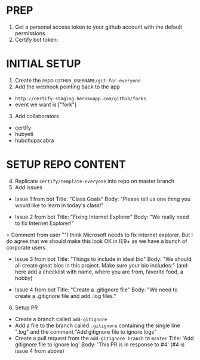 PREP
====
1) Get a personal access token to your github account with the default permissions.
2) Certify bot token: 

INITIAL SETUP
=============
1) Create the repo `GITHUB_USERNAME/git-for-everyone`
2) Add the webhook pointing back to the app
  - `http://certify-staging.herokuapp.com/github/forks`
  - event we want is ["fork"]
3) Add collaborators
  - certify
  - hubyeti
  - hubchupacabra

SETUP REPO CONTENT
==================
4) Replicate `certify/template-everyone` into repo on master branch
5) Add issues
  * Issue 1 from bot
  Title: "Class Goals"
  Body: "Please tell us one thing you would like to learn in today's class!"

  * Issue 2 from bot
  Title: "Fixing Internet Explorer"
  Body: "We really need to fix Internet Explorer!"

  = Comment from user ""I think Microsoft needs to fix internet explorer. But I do agree that we should make this look OK in IE9+ as we have a bunch of corporate users.

  * Issue 3 from bot
  Title: "Things to include in ideal bio"
  Body: "We should all create great bios in this project. Make sure your bio includes:" (and here add a checklist with name, where you are from, favorite food, a hobby)

  * Issue 4 from bot
  Title: "Create a .gitignore file"
  Body: "We need to create a .gitignore file and add .log files."

6) Setup PR
  - Create a branch called `add-gitignore`
  - Add a file to the branch called `.gitignore` containing the single line ".log" and the comment "Add gitignore file to ignore logs"
  - Create a pull request from the `add-gitignore branch` to `master`
  Title: 'Add gitignore file to ignore log'
  Body: 'This PR is in response to #4' (#4 is issue 4 from above)
